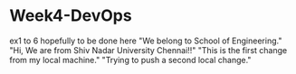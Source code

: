 # Week4-DevOps
ex1 to 6 hopefully to be done here
"We belong to School of Engineering." 
"Hi, We are from Shiv Nadar University Chennai!!" 
"This is the first change from my local machine." 
"Trying to push a second local change." 
